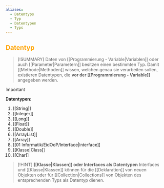 ```yaml
---
aliases:
  - Datentyps
  - Typ
  - Datentypen
  - Typs
---
```

## <font color = "orange">Datentyp</font>

>[!SUMMARY]
>Daten von [[Programmierung - Variable|Variablen]] oder auch [[Parameter|Parametern]] besitzen einen bestimmten Typ. Damit [[Methode|Methoden]] wissen, welchen genau sie verarbeiten sollen, existieren Datentypen, die **vor der [[Programmierung - Variable]]** angegeben werden.

>[!IMPORTANT]
>**Datentypen:**
>1. [[String]]
>2. [[Integer]]
>3. [[Long]]
>4. [[Float]]
>5. [[Double]]
>6. [[ArrayList]]
>7. [[Array]]
>8. [[01 Informatik/EidOoP/Interface|Interface]]
>9. [[Klasse|Class]]
>10. [[Char]]

>[!HINT]
>**[[Klasse|Klassen]] oder Interfaces als Datentypen**
>Interfaces und [[Klasse|Klassen]] können für die [[Deklaration]] von neuen Objekten oder für [[Collection|Collections]] von Objekten des entsprechenden Typs als Datentyp dienen.

